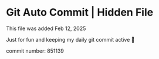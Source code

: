 # Git Auto Commit | Hidden File

This file was added Feb 12, 2025

Just for fun and keeping my daily git commit active 🤪

commit number: 851139
